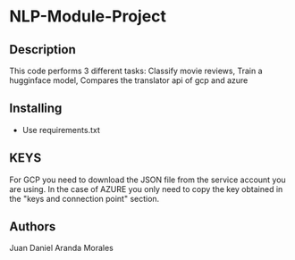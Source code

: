 # NLP-Module-Project

## Description
This code performs 3 different tasks:
Classify movie reviews,
Train a hugginface model,
Compares the translator api of gcp and azure

## Installing
* Use requirements.txt 

## KEYS
For GCP you need to download the JSON file from the service account you are using.
In the case of AZURE you only need to copy the key obtained in the "keys and connection point" section.

## Authors
Juan Daniel Aranda Morales
  
  
